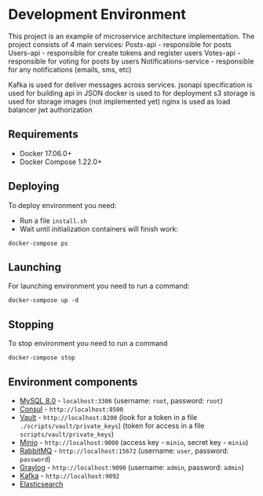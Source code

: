 # Development Environment

This project is an example of microservice architecture implementation.
The project consists of 4 main services:
Posts-api - responsible for posts
Users-api - responsible for create tokens and register users
Votes-api - responsible for voting for posts by users
Notifications-service - responsible for any notifications (emails, sms, etc)

Kafka is used for deliver messages across services.
jsonapi specification is used  for building api in JSON
docker is used to for deployment
s3 storage is used for storage images (not implemented yet)
nginx is used as load balancer
jwt authorization

## Requirements
* Docker 17.06.0+
* Docker Compose 1.22.0+

## Deploying
To deploy environment you need:
* Run a file ```install.sh```
* Wait until initialization containers will finish work:
```
docker-compose ps
```

## Launching
For launching environment you need to run a command:
```
docker-compose up -d
```

## Stopping
To stop environment you need to run a command
```
docker-compose stop
```

## Environment components
* [MySQL 8.0](https://www.mysql.com/) - ```localhost:3306``` (username: ```root```, password: ```root```)
* [Consul](https://www.consul.io/) - ```http://localhost:8500```
* [Vault](https://www.vaultproject.io/) - ```http://localhost:8200``` (look for a token in a file ```./scripts/vault/private_keys```) 
(token for access in a file ```scripts/vault/private_keys```)
* [Minio](https://www.minio.io/) - ```http://localhost:9000``` (access key - ```minio```, secret key - ```minio```)
* [RabbitMQ](https://www.rabbitmq.com/) - ```http://localhost:15672``` (username: ```user```, password: ```password```)
* [Graylog](https://www.graylog.org/) - ```http://localhost:9090``` (username: ```admin```, password: ```admin```)
* [Kafka](https://kafka.apache.org/) - ```http://localhost:9092```
* [Elasticsearch](https://www.elastic.co/)
